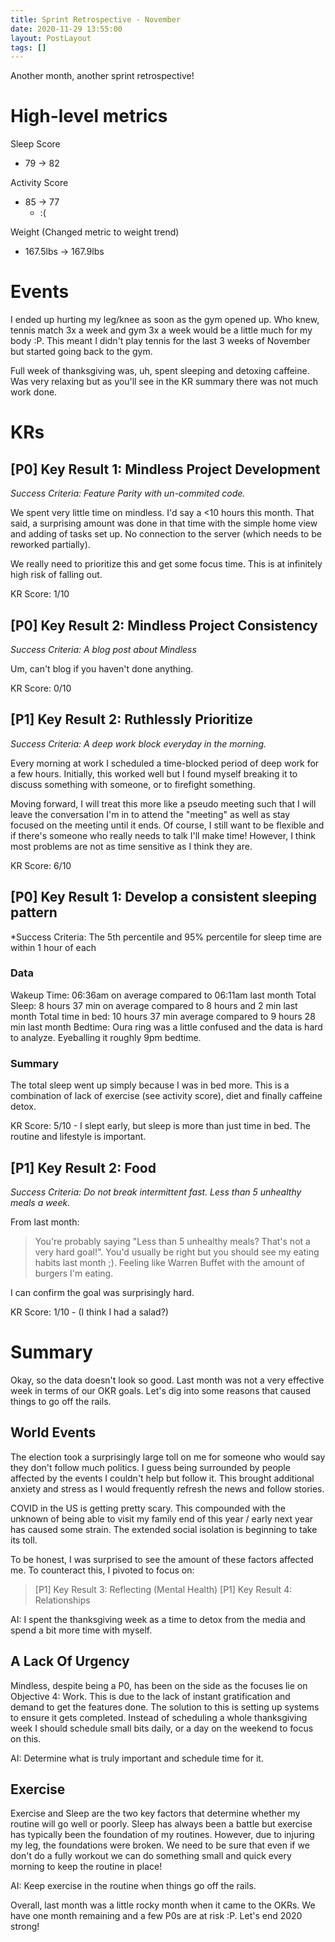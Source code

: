```yaml
---
title: Sprint Retrospective - November
date: 2020-11-29 13:55:00
layout: PostLayout
tags: []
---
```


Another month, another sprint retrospective!

# High-level metrics
Sleep Score
* 79 -> 82

Activity Score
* 85 -> 77
  * :(

Weight (Changed metric to weight trend)
* 167.5lbs -> 167.9lbs

# Events

I ended up hurting my leg/knee as soon as the gym opened up. Who knew, tennis match 3x a week and gym 3x a
week would be a little much for my body :P. This meant I didn't play tennis for the last 3 weeks of
November but started going back to the gym. 

Full week of thanksgiving was, uh, spent sleeping and detoxing caffeine. Was very relaxing but as
you'll see in the KR summary there was not much work done.

# KRs

## [P0] Key Result 1: Mindless Project Development

*Success Criteria: Feature Parity with un-commited code.* 

We spent very little time on mindless. I'd say a \<10 hours this month. That said, a surprising
amount was done in that time with the simple home view and adding of tasks set up. No connection to
the server (which needs to be reworked partially). 

We really need to prioritize this and get some focus time. This is at infinitely high risk of
falling out.

KR Score: 1/10

## [P0] Key Result 2: Mindless Project Consistency

*Success Criteria: A blog post about Mindless*

Um, can't blog if you haven't done anything.

KR Score: 0/10

## [P1] Key Result 2: Ruthlessly Prioritize

*Success Criteria: A deep work block everyday in the morning.*

Every morning at work I scheduled a time-blocked period of deep work for a few hours. Initially,
this worked well but I found myself breaking it to discuss something with someone, or to firefight
something.

Moving forward, I will treat this more like a pseudo meeting such that I will leave the conversation
I'm in to attend the "meeting" as well as stay focused on the meeting until it ends. Of course, I
still want to be flexible and if there's someone who really needs to talk I'll make time! However, I
think most problems are not as time sensitive as I think they are.

KR Score: 6/10

## [P0] Key Result 1: Develop a consistent sleeping pattern

*Success Criteria: The 5th percentile and 95% percentile for sleep time are within 1 hour of each

### Data

Wakeup Time: 06:36am on average compared to 06:11am last month
Total Sleep: 8 hours 37 min on average compared to 8 hours and 2 min last month
Total time in bed: 10 hours 37 min average compared to 9 hours 28 min last month
Bedtime: Oura ring was a little confused and the data is hard to analyze. Eyeballing it roughly 9pm
bedtime.

### Summary

The total sleep went up simply because I was in bed more. This is a combination of lack of exercise
(see activity score), diet and finally caffeine detox.

KR Score: 5/10 - I slept early, but sleep is more than just time in bed. The routine and lifestyle
is important.

## [P1] Key Result 2: Food

*Success Criteria: Do not break intermittent fast. Less than 5 unhealthy meals a week.*

From last month:

> You're probably saying "Less than 5 unhealthy meals? That's not a very hard goal!". You'd usually be
right but you should see my eating habits last month ;). Feeling like Warren Buffet with the amount
of burgers I'm eating.

I can confirm the goal was surprisingly hard. 

KR Score: 1/10 - (I think I had a salad?)

# Summary

Okay, so the data doesn't look so good. Last month was not a very effective week in terms of our OKR
goals. Let's dig into some reasons that caused things to go off the rails.

## World Events

The election took a surprisingly large toll on me for someone who would say they don't follow much
politics. I guess being surrounded by people affected by the events I couldn't help but follow it.
This brought additional anxiety and stress as I would frequently refresh the news and follow
stories.

COVID in the US is getting pretty scary. This compounded with the unknown of being able to visit my
family end of this year / early next year has caused some strain. The extended social isolation is
beginning to take its toll.

To be honest, I was surprised to see the amount of these factors affected me. To counteract this, I
pivoted to focus on:

> [P1] Key Result 3: Reflecting (Mental Health)
> [P1] Key Result 4: Relationships


AI: I spent the thanksgiving week as a time to detox from the media and spend a bit more time with
myself.

## A Lack Of Urgency

Mindless, despite being a P0, has been on the side as the focuses lie on Objective 4: Work. This is
due to the lack of instant gratification and demand to get the features done. The solution to this
is setting up systems to ensure it gets completed. Instead of scheduling a whole thanksgiving week I
should schedule small bits daily, or a day on the weekend to focus on this.

AI: Determine what is truly important and schedule time for it.

## Exercise

Exercise and Sleep are the two key factors that determine whether my routine will go well or poorly.
Sleep has always been a battle but exercise has typically been the foundation of my routines.
However, due to injuring my leg, the foundations were broken. We need to be sure that even if we
don't do a fully workout we can do something small and quick every morning to keep the routine in
place!

AI: Keep exercise in the routine when things go off the rails.

Overall, last month was a little rocky month when it came to the OKRs. We have one month remaining
and a few P0s are at risk :P. Let's end 2020 strong!
